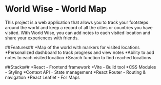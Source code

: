 # World Wise - World Map

This project is a web application that allows you to track your footsteps around the world and keep a record of all the cities or countries you have visited. With World Wise, you can add notes to each visited location and share your experiences with friends.

##Features##
*Map of the world with markers for visited locations
*Personalized dashboard to track progress and view notes
*Ability to add notes to each visited location
*Search function to find reached locations

##Stacks##
*React - Frontend framework
*Vite - Build tool
*CSS Modules - Styling
*Context API - State management
*React Router - Routing & navigation
*React Leaflet - For Maps

